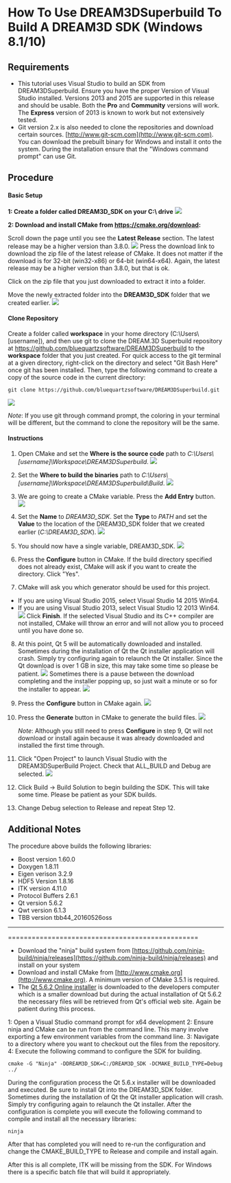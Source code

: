 How To Use DREAM3DSuperbuild To Build A DREAM3D SDK (Windows 8.1/10)
===============

## Requirements ##

+ This tutorial uses Visual Studio to build an SDK from DREAM3DSuperbuild.  Ensure you have the proper Version of Visual Studio installed.  Versions 2013 and 2015 are supported in this release and should be usable.  Both the **Pro** and **Community** versions will work. The **Express** version of 2013 is known to work but not extensively tested.
+ Git version 2.x is also needed to clone the repositories and download certain sources. [http://www.git-scm.com](http://www.git-scm.com).  You can download the prebuilt binary for Windows and install it onto the system.  During the installation ensure that the "Windows command prompt" can use Git.

## Procedure ##

#### Basic Setup ####

**1: Create a folder called DREAM3D_SDK on your C:\ drive**
![](Images/Windows/create_sdk_folder.png)

**2: Download and install CMake from https://cmake.org/download:**

Scroll down the page until you see the **Latest Release** section.  The latest release may be a higher version than 3.8.0.
![](Images/Windows/cmake_download_page.png)
Press the download link to download the zip file of the latest release of CMake.  It does not matter if the download is for 32-bit (win32-x86) or 64-bit (win64-x64).  Again, the latest release may be a higher version than 3.8.0, but that is ok.

Click on the zip file that you just downloaded to extract it into a folder.

Move the newly extracted folder into the **DREAM3D_SDK** folder that we created earlier.
![](Images/Windows/cmake_in_sdk_folder.png)

#### Clone Repository ####

Create a folder called **workspace** in your home directory (C:\Users\\[username]), and then use git to clone the DREAM.3D Superbuild repository at https://github.com/bluequartzsoftware/DREAM3DSuperbuild to the **workspace** folder that you just created.  For quick access to the git terminal at a given directory, right-click on the directory and select "Git Bash Here" once git has been installed.  Then, type the following command to create a copy of the source code in the current directory:

    git clone https://github.com/bluequartzsoftware/DREAM3DSuperbuild.git

![](Images/Windows/dream3d_superbuild_placement.png)

*Note*: If you use git through command prompt, the coloring in your terminal will be different, but the command to clone the repository will be the same.

#### Instructions ####

1. Open CMake and set the **Where is the source code** path to *C:\Users\\[username]\Workspace\DREAM3DSuperbuild*.
![](Images/Windows/source_code_path.png)

2. Set the **Where to build the binaries** path to *C:\Users\\[username]\Workspace\DREAM3DSuperbuild\Build*.
![](Images/Windows/build_binaries.png)

3. We are going to create a CMake variable.  Press the **Add Entry** button.
![](Images/Windows/add_entry.png)

4. Set the **Name** to *DREAM3D_SDK*.  Set the **Type** to *PATH* and set the **Value** to the location of the DREAM3D_SDK folder that we created earlier (*C:\DREAM3D_SDK*).
![](Images/Windows/create_cmake_variable.png)

5. You should now have a single variable, DREAM3D_SDK.
![](Images/Windows/cmake_before_configuration.png)

6. Press the **Configure** button in CMake.  If the build directory specified does not already exist, CMake will ask if you want to create the directory.  Click "Yes".

7. CMake will ask you which generator should be used for this project.
  + If you are using Visual Studio 2015, select Visual Studio 14 2015 Win64.
  + If you are using Visual Studio 2013, select Visual Studio 12 2013 Win64.
![](Images/Windows/cmake_select_generator.png)
  Click **Finish**.  If the selected Visual Studio and its C++ compiler are not installed, CMake will throw an error and will not allow you to proceed until you have done so.

8. At this point, Qt 5 will be automatically downloaded and installed.  Sometimes during the installation of Qt the Qt installer application will crash.  Simply try configuring again to relaunch the Qt installer.  Since the Qt download is over 1 GB in size, this may take some time so please be patient.
![](Images/Windows/downloading_qt.png)
Sometimes there is a pause between the download completing and the installer popping up, so just wait a minute or so for the installer to appear.
![](Images/Windows/qt_installer.png)

9. Press the **Configure** button in CMake again.
![](Images/Windows/debug_configured.png)

10. Press the **Generate** button in CMake to generate the build files.
![](Images/Windows/cmake_generated.png)

    *Note*: Although you still need to press **Configure** in step 9, Qt will not download or install again because it was already downloaded and installed the first time through.

11. Click "Open Project" to launch Visual Studio with the DREAM3DSuperBuild Project. Check that ALL_BUILD and Debug are selected.
![](Images/Windows/visual_studio_project.png)

12. Click Build -> Build Solution to begin building the SDK.  This will take some time.  Please be patient as your SDK builds.

13. Change Debug selection to Release and repeat Step 12.

## Additional Notes ##
The procedure above builds the following libraries:

+ Boost version 1.60.0
+ Doxygen 1.8.11
+ Eigen verison 3.2.9
+ HDF5 Version 1.8.16
+ ITK version 4.11.0
+ Protocol Buffers 2.6.1
+ Qt version 5.6.2
+ Qwt version 6.1.3
+ TBB version tbb44_20160526oss

------------------------------------------------
================================================

+ Download the "ninja" build system from [https://github.com/ninja-build/ninja/releases](https://github.com/ninja-build/ninja/releases) and install on your system
+ Download and install CMake from [http://www.cmake.org](http://www.cmake.org). A minimum version of CMake 3.5.1 is required.
+ The [Qt 5.6.2 Online installer](http://download.qt.io/official_releases/qt/5.6/5.6.2/) is downloaded to the developers computer which is a smaller download but during the actual installation of Qt 5.6.2 the necessary files will be retrieved from Qt's official web site. Again be patient during this process.


1: Open a Visual Studio command prompt for x64 development
2: Ensure ninja and CMake can be run from the command line. This many involve exporting a few environment variables from the command line.
3: Navigate to a directory where you want to checkout out the files from the repository.
4: Execute the following command to configure the SDK for building.

	cmake -G "Ninja" -DDREAM3D_SDK=C:/DREAM3D_SDK -DCMAKE_BUILD_TYPE=Debug ../

During the configuration process the Qt 5.6.x installer will be downloaded and executed. Be sure to install Qt into the DREAM3D_SDK folder. Sometimes during the installation of Qt the Qt installer application will crash. Simply try configuring again to relaunch the Qt installer. After the configuration is complete you will execute the following command to compile and install all the necessary libraries:

	ninja

After that has completed you will need to re-run the configuration and change the CMAKE_BUILD_TYPE to Release and compile and install again.

After this is all complete, ITK will be missing from the SDK. For Windows there is a specific batch file that will build it appropriately.

